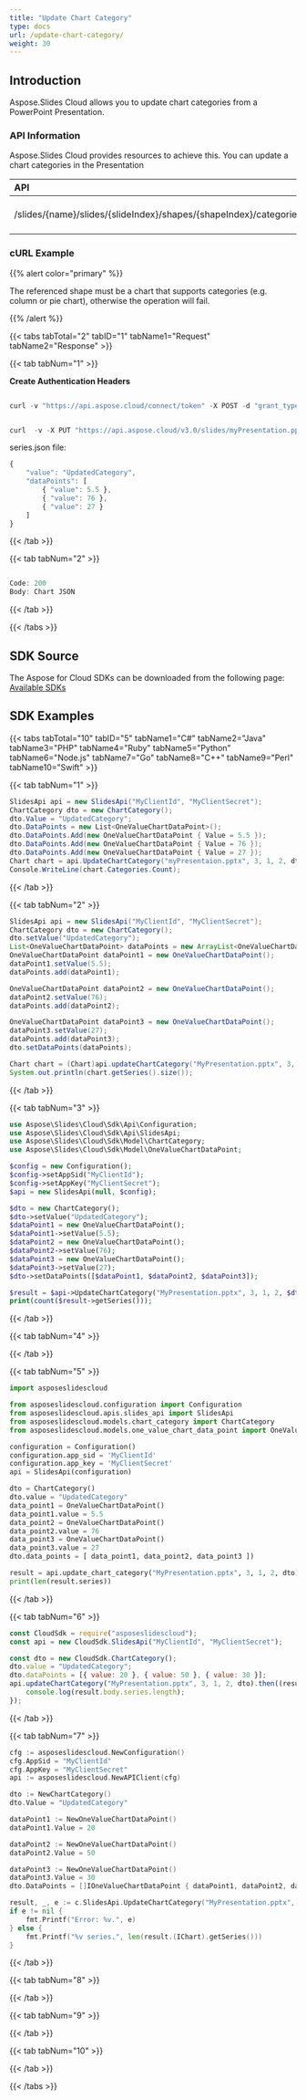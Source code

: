 ```yaml
---
title: "Update Chart Category"
type: docs
url: /update-chart-category/
weight: 30
---
```


## **Introduction**
Aspose.Slides Cloud allows you to update chart categories from a PowerPoint Presentation. 
### **API Information**
Aspose.Slides Cloud provides resources to achieve this. You can update a chart categories in the Presentation

|**API**|**Type**|**Description**|**Resource**|
| :- | :- | :- | :- |
|/slides/{name}/slides/{slideIndex}/shapes/{shapeIndex}/categories/{categoryIndex}|PUT|Update the chart category|[UpdateChartCategory](https://apireference.aspose.cloud/slides/#/Chart/UpdateChartCategory)|
### **cURL Example**
{{% alert color="primary" %}}

The referenced shape must be a chart that supports categories (e.g. column or pie chart), otherwise the operation will fail.

{{% /alert %}}

{{< tabs tabTotal="2" tabID="1" tabName1="Request" tabName2="Response" >}}

{{< tab tabNum="1" >}}

**Create Authentication Headers**

```java

curl -v "https://api.aspose.cloud/connect/token" -X POST -d "grant_type=client_credentials&client_id=XXXX&client_secret=XXXX-XX" -H "Content-Type: application/x-www-form-urlencoded" -H "Accept: application/json"

```

```java

curl  -v -X PUT "https://api.aspose.cloud/v3.0/slides/myPresentation.pptx/slides/1/shapes/2/categories/2" -d @"category.json" -H "Content-Type: text/json" -H "Authorization: Bearer [Access Token]

```

series.json file:
```javascript
{
    "value": "UpdatedCategory",
    "dataPoints": [
        { "value": 5.5 },
        { "value": 76 },
        { "value": 27 }
    ]
}
```

{{< /tab >}}

{{< tab tabNum="2" >}}

```java

Code: 200
Body: Chart JSON

```

{{< /tab >}}

{{< /tabs >}}
## **SDK Source**
The Aspose for Cloud SDKs can be downloaded from the following page: [Available SDKs](/slides/available-sdks/)
## **SDK Examples**

{{< tabs tabTotal="10" tabID="5" tabName1="C#" tabName2="Java" tabName3="PHP" tabName4="Ruby" tabName5="Python" tabName6="Node.js" tabName7="Go" tabName8="C++" tabName9="Perl" tabName10="Swift" >}}

{{< tab tabNum="1" >}}

```csharp
SlidesApi api = new SlidesApi("MyClientId", "MyClientSecret");
ChartCategory dto = new ChartCategory();
dto.Value = "UpdatedCategory";
dto.DataPoints = new List<OneValueChartDataPoint>();
dto.DataPoints.Add(new OneValueChartDataPoint { Value = 5.5 });
dto.DataPoints.Add(new OneValueChartDataPoint { Value = 76 });
dto.DataPoints.Add(new OneValueChartDataPoint { Value = 27 });
Chart chart = api.UpdateChartCategory("myPresentaion.pptx", 3, 1, 2, dto);
Console.WriteLine(chart.Categories.Count);
```

{{< /tab >}}

{{< tab tabNum="2" >}}

```java
SlidesApi api = new SlidesApi("MyClientId", "MyClientSecret");
ChartCategory dto = new ChartCategory();
dto.setValue("UpdatedCategory");
List<OneValueChartDataPoint> dataPoints = new ArrayList<OneValueChartDataPoint>();
OneValueChartDataPoint dataPoint1 = new OneValueChartDataPoint();
dataPoint1.setValue(5.5);
dataPoints.add(dataPoint1);

OneValueChartDataPoint dataPoint2 = new OneValueChartDataPoint();
dataPoint2.setValue(76);
dataPoints.add(dataPoint2);

OneValueChartDataPoint dataPoint3 = new OneValueChartDataPoint();
dataPoint3.setValue(27);
dataPoints.add(dataPoint3);
dto.setDataPoints(dataPoints);

Chart chart = (Chart)api.updateChartCategory("MyPresentation.pptx", 3, 1, 2, dto, null, null, null);
System.out.println(chart.getSeries().size());
```

{{< /tab >}}

{{< tab tabNum="3" >}}

```php
use Aspose\Slides\Cloud\Sdk\Api\Configuration;
use Aspose\Slides\Cloud\Sdk\Api\SlidesApi;
use Aspose\Slides\Cloud\Sdk\Model\ChartCategory;
use Aspose\Slides\Cloud\Sdk\Model\OneValueChartDataPoint;

$config = new Configuration();
$config->setAppSid("MyClientId");
$config->setAppKey("MyClientSecret");
$api = new SlidesApi(null, $config);

$dto = new ChartCategory();
$dto->setValue("UpdatedCategory");
$dataPoint1 = new OneValueChartDataPoint();
$dataPoint1->setValue(5.5);
$dataPoint2 = new OneValueChartDataPoint();
$dataPoint2->setValue(76);
$dataPoint3 = new OneValueChartDataPoint();
$dataPoint3->setValue(27);
$dto->setDataPoints([$dataPoint1, $dataPoint2, $dataPoint3]);

$result = $api->UpdateChartCategory("MyPresentation.pptx", 3, 1, 2, $dto);
print(count($result->getSeries()));
```

{{< /tab >}}

{{< tab tabNum="4" >}}

{{< /tab >}}

{{< tab tabNum="5" >}}

```python
import asposeslidescloud

from asposeslidescloud.configuration import Configuration
from asposeslidescloud.apis.slides_api import SlidesApi
from asposeslidescloud.models.chart_category import ChartCategory
from asposeslidescloud.models.one_value_chart_data_point import OneValueChartDataPoint

configuration = Configuration()
configuration.app_sid = 'MyClientId'
configuration.app_key = 'MyClientSecret'
api = SlidesApi(configuration)

dto = ChartCategory()
dto.value = "UpdatedCategory"
data_point1 = OneValueChartDataPoint()
data_point1.value = 5.5
data_point2 = OneValueChartDataPoint()
data_point2.value = 76
data_point3 = OneValueChartDataPoint()
data_point3.value = 27
dto.data_points = [ data_point1, data_point2, data_point3 ])

result = api.update_chart_category("MyPresentation.pptx", 3, 1, 2, dto)
print(len(result.series))
```

{{< /tab >}}

{{< tab tabNum="6" >}}

```javascript
const CloudSdk = require("asposeslidescloud");
const api = new CloudSdk.SlidesApi("MyClientId", "MyClientSecret");

const dto = new CloudSdk.ChartCategory();
dto.value = "UpdatedCategory";
dto.dataPoints = [{ value: 20 }, { value: 50 }, { value: 30 }];
api.updateChartCategory("MyPresentation.pptx", 3, 1, 2, dto).then((result) => {
    console.log(result.body.series.length);
});
```

{{< /tab >}}

{{< tab tabNum="7" >}}

```go
cfg := asposeslidescloud.NewConfiguration()
cfg.AppSid = "MyClientId"
cfg.AppKey = "MyClientSecret"
api := asposeslidescloud.NewAPIClient(cfg)

dto := NewChartCategory()
dto.Value = "UpdatedCategory"

dataPoint1 := NewOneValueChartDataPoint()
dataPoint1.Value = 20

dataPoint2 := NewOneValueChartDataPoint()
dataPoint2.Value = 50

dataPoint3 := NewOneValueChartDataPoint()
dataPoint3.Value = 30
dto.DataPoints = []IOneValueChartDataPoint { dataPoint1, dataPoint2, dataPoint3 }

result, _, e := c.SlidesApi.UpdateChartCategory("MyPresentation.pptx", 3, 1, 2, dto, "", "", "")
if e != nil {
    fmt.Printf("Error: %v.", e)
} else {
    fmt.Printf("%v series.", len(result.(IChart).getSeries()))
}
```

{{< /tab >}}

{{< tab tabNum="8" >}}

{{< /tab >}}

{{< tab tabNum="9" >}}

{{< /tab >}}

{{< tab tabNum="10" >}}

{{< /tab >}}

{{< /tabs >}}
